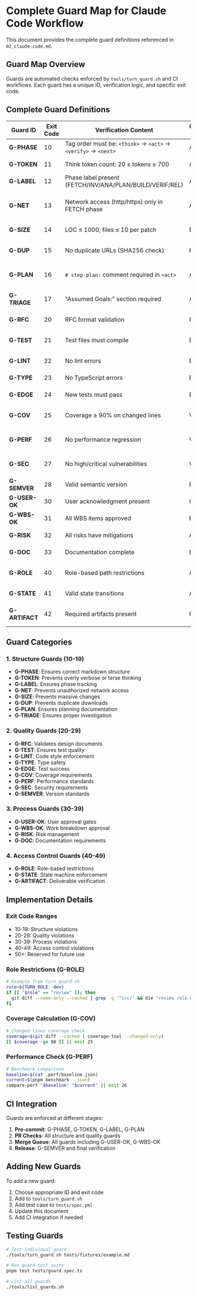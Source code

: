 # Complete Guard Map for Claude Code Workflow

This document provides the complete guard definitions referenced in `02_claude-code.md`.

## Guard Map Overview

Guards are automated checks enforced by `tools/turn_guard.sh` and CI workflows. Each guard has a unique ID, verification logic, and specific exit code.

## Complete Guard Definitions

| Guard ID | Exit Code | Verification Content | Corresponding Task | Failure Message |
|----------|-----------|---------------------|-------------------|-----------------|
| **G-PHASE** | 10 | Tag order must be: `<think>` → `<act>` → `<verify>` → `<next>` | All tasks | "Tag order invalid" |
| **G-TOKEN** | 11 | Think token count: 20 ≤ tokens ≤ 700 | All tasks | "<think> tokens out of range" |
| **G-LABEL** | 12 | Phase label present (FETCH/INV/ANA/PLAN/BUILD/VERIF/REL) | All tasks | "Phase label missing" |
| **G-NET** | 13 | Network access (http/https) only in FETCH phase | All non-FETCH | "Network access only allowed in FETCH" |
| **G-SIZE** | 14 | LOC ≤ 1000, files ≤ 10 per patch | BUILD tasks | "Patch size exceeds limit" |
| **G-DUP** | 15 | No duplicate URLs (SHA256 check) | FETCH tasks | "Duplicate download SHA detected" |
| **G-PLAN** | 16 | `# step-plan:` comment required in `<act>` | All tasks | "step-plan comment missing" |
| **G-TRIAGE** | 17 | "Assumed Goals:" section required | All non-FETCH | "Assumed Goals section missing" |
| **G-RFC** | 20 | RFC format validation | PLAN/P-1 | "RFC format invalid" |
| **G-TEST** | 21 | Test files must compile | BUILD/B-2 | "Test compilation failed" |
| **G-LINT** | 22 | No lint errors | BUILD/B-3 | "Lint errors found" |
| **G-TYPE** | 23 | No TypeScript errors | BUILD/B-4 | "Type errors found" |
| **G-EDGE** | 24 | New tests must pass | BUILD/B-5 | "New tests failing" |
| **G-COV** | 25 | Coverage ≥ 90% on changed lines | VERIF/V-1 | "Coverage below threshold" |
| **G-PERF** | 26 | No performance regression | VERIF/V-3 | "Performance regression detected" |
| **G-SEC** | 27 | No high/critical vulnerabilities | VERIF/V-4 | "Security vulnerabilities found" |
| **G-SEMVER** | 28 | Valid semantic version | REL/R-1 | "Invalid version format" |
| **G-USER-OK** | 30 | User acknowledgment present | CONFIRM/C-2 | "User-Ack: ✅ missing" |
| **G-WBS-OK** | 31 | All WBS items approved | PLAN/P-2 | "Unapproved WBS items" |
| **G-RISK** | 32 | All risks have mitigations | ANA/A-3 | "Unmitigated risks found" |
| **G-DOC** | 33 | Documentation complete | BUILD/B-6 | "Missing documentation" |
| **G-ROLE** | 40 | Role-based path restrictions | All tasks | "Role not allowed to edit path" |
| **G-STATE** | 41 | Valid state transitions | All tasks | "Invalid state transition" |
| **G-ARTIFACT** | 42 | Required artifacts present | Phase-specific | "Missing required artifact" |

## Guard Categories

### 1. Structure Guards (10-19)
- **G-PHASE**: Ensures correct markdown structure
- **G-TOKEN**: Prevents overly verbose or terse thinking
- **G-LABEL**: Ensures phase tracking
- **G-NET**: Prevents unauthorized network access
- **G-SIZE**: Prevents massive changes
- **G-DUP**: Prevents duplicate downloads
- **G-PLAN**: Ensures planning documentation
- **G-TRIAGE**: Ensures proper investigation

### 2. Quality Guards (20-29)
- **G-RFC**: Validates design documents
- **G-TEST**: Ensures test quality
- **G-LINT**: Code style enforcement
- **G-TYPE**: Type safety
- **G-EDGE**: Test success
- **G-COV**: Coverage requirements
- **G-PERF**: Performance standards
- **G-SEC**: Security requirements
- **G-SEMVER**: Version standards

### 3. Process Guards (30-39)
- **G-USER-OK**: User approval gates
- **G-WBS-OK**: Work breakdown approval
- **G-RISK**: Risk management
- **G-DOC**: Documentation requirements

### 4. Access Control Guards (40-49)
- **G-ROLE**: Role-based restrictions
- **G-STATE**: State machine enforcement
- **G-ARTIFACT**: Deliverable verification

## Implementation Details

### Exit Code Ranges
- 10-19: Structure violations
- 20-29: Quality violations
- 30-39: Process violations
- 40-49: Access control violations
- 50+: Reserved for future use

### Role Restrictions (G-ROLE)
```bash
# Example from turn_guard.sh
role=${TURN_ROLE:-dev}
if [[ "$role" == "review" ]]; then
  git diff --name-only --cached | grep -q '^src/' && die "review role not allowed to edit src/"
fi
```

### Coverage Calculation (G-COV)
```bash
# Changed lines coverage check
coverage=$(git diff --cached | coverage-tool --changed-only)
[[ $coverage -ge 90 ]] || exit 25
```

### Performance Check (G-PERF)
```bash
# Benchmark comparison
baseline=$(cat .perf/baseline.json)
current=$(pnpm benchmark --json)
compare-perf "$baseline" "$current" || exit 26
```

## CI Integration

Guards are enforced at different stages:

1. **Pre-commit**: G-PHASE, G-TOKEN, G-LABEL, G-PLAN
2. **PR Checks**: All structure and quality guards
3. **Merge Queue**: All guards including G-USER-OK, G-WBS-OK
4. **Release**: G-SEMVER and final verification

## Adding New Guards

To add a new guard:

1. Choose appropriate ID and exit code
2. Add to `tools/turn_guard.sh`
3. Add test case to `tests/spec.yml`
4. Update this document
5. Add CI integration if needed

## Testing Guards

```bash
# Test individual guard
./tools/turn_guard.sh tests/fixtures/example.md

# Run guard test suite
pnpm test tests/guard.spec.ts

# List all guards
./tools/list_guards.sh
```